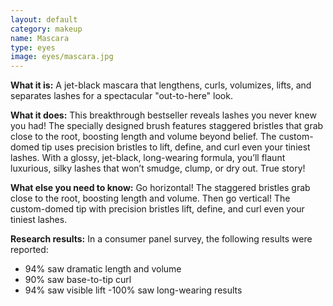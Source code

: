 ```yaml
---
layout: default
category: makeup
name: Mascara
type: eyes
image: eyes/mascara.jpg
---
```


**What it is:**
A jet-black mascara that lengthens, curls, volumizes, lifts, and separates lashes for a spectacular "out-to-here" look.  

**What it does:**
This breakthrough bestseller reveals lashes you never knew you had! The specially designed brush features staggered bristles that grab close to the root, boosting length and volume beyond belief. The custom-domed tip uses precision bristles to lift, define, and curl even your tiniest lashes. With a glossy, jet-black, long-wearing formula, you’ll flaunt luxurious, silky lashes that won’t smudge, clump, or dry out. True story! 

**What else you need to know:**
Go horizontal! The staggered bristles grab close to the root, boosting length and volume. Then go vertical! The custom-domed tip with precision bristles lift, define, and curl even your tiniest lashes. 

**Research results:**
In a consumer panel survey, the following results were reported: 
- 94% saw dramatic length and volume
- 90% saw base-to-tip curl
- 94% saw visible lift
-100% saw long-wearing results
